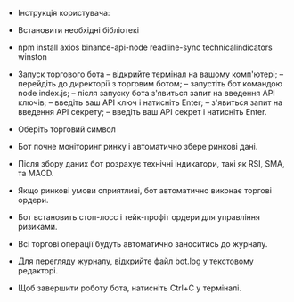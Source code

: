 * Інструкція користувача:
* Встановити необхідні бібліотекі
* npm install axios binance-api-node readline-sync technicalindicators winston

* Запуск торгового бота
– відкрийте термінал на вашому комп'ютері;
– перейдіть до директорії з торговим ботом;
– запустіть бот командою  node index.js;
– після запуску бота з'явиться запит на введення API ключів;
– введіть ваш API ключ і натисніть Enter;
– з'явиться запит на введення API секрету;
– введіть ваш API секрет і натисніть Enter.
- Оберіть торговий символ

* Бот почне моніторинг ринку і автоматично збере ринкові дані.
* Після збору даних бот розрахує технічні індикатори, такі як RSI, SMA, та MACD.
* Якщо ринкові умови сприятливі, бот автоматично виконає торгові ордери.
* Бот встановить стоп-лосс і тейк-профіт ордери для управління ризиками.
* Всі торгові операції будуть автоматично заноситись до журналу.
* Для перегляду журналу, відкрийте файл bot.log у текстовому редакторі.

* Щоб завершити роботу бота, натисніть Ctrl+C у терміналі.
